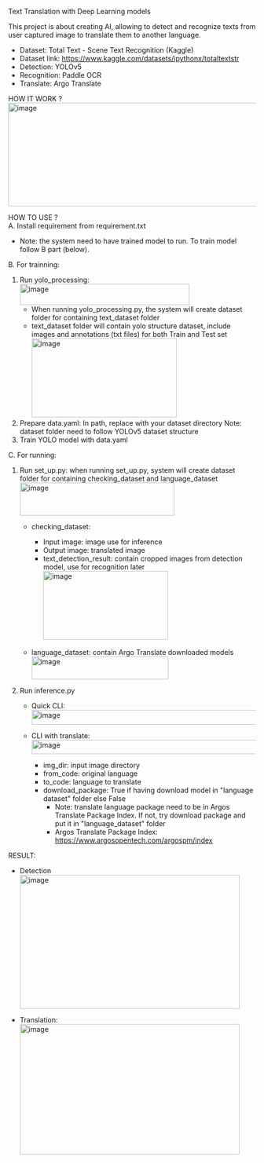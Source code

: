 Text Translation with Deep Learning models

This project is about creating AI, allowing to detect and recognize texts from user captured image to translate them to another language.

- Dataset: Total Text - Scene Text Recognition (Kaggle)
- Dataset link: https://www.kaggle.com/datasets/ipythonx/totaltextstr
- Detection: YOLOv5
- Recognition: Paddle OCR
- Translate: Argo Translate  

HOW IT WORK ?
<img width="1074" height="211" alt="image" src="https://github.com/user-attachments/assets/ab439a04-8770-4399-8c30-53787c558efb" />  


HOW TO USE ?  
A. Install requirement from requirement.txt
   - Note: the system need to have trained model to run. To train model follow B part (below).

B. For trainning:  
   1. Run yolo_processing:
      <img width="345" height="43" alt="image" src="https://github.com/user-attachments/assets/29862266-1766-407e-a1f5-4bebf6bcdd75" />  
         - When running yolo_processing.py, the system will create dataset folder for containing text_dataset folder
         - text_dataset folder will contain yolo structure dataset, include images and annotations (txt files) for both Train and Test set   
           <img width="295" height="161" alt="image" src="https://github.com/user-attachments/assets/83d6ed3f-620b-4305-920a-f4c4c52b34a9" />  
   2. Prepare data.yaml: In path, replace with your dataset directory
      Note: dataset folder need to follow YOLOv5 dataset structure
   3. Train YOLO model with data.yaml  

C. For running:
   1. Run set_up.py: when running set_up.py, system will create dataset folder for containing checking_dataset and language_dataset
      <img width="314" height="67" alt="image" src="https://github.com/user-attachments/assets/9f2d1ba5-09b5-4599-a2f8-fca9cf20d6b3" />
         - checking_dataset:
              + Input image: image use for inference
              + Output image: translated image
              + text_detection_result: contain cropped images from detection model, use for recognition later
                <img width="254" height="140" alt="image" src="https://github.com/user-attachments/assets/7320f4be-231d-4ec4-b16a-474c6f206b56" />

         - language_dataset: contain Argo Translate downloaded models
           <img width="278" height="47" alt="image" src="https://github.com/user-attachments/assets/e0c5638a-d555-4d66-a256-9c0d4e77ab05" />

   2. Run inference.py
      - Quick CLI: <img width="521" height="30" alt="image" src="https://github.com/user-attachments/assets/50d8b70e-caa3-4fba-8a75-82dac7b2a6af" />
      
      - CLI with translate: <img width="940" height="29" alt="image" src="https://github.com/user-attachments/assets/4cc8f70b-0bf6-44f5-ac35-a9ad27439c66" />

         + img_dir: input image directory
         + from_code: original language
         + to_code: language to translate
         + download_package: True if having download model in "language dataset" folder else False
           * Note: translate language package need to be in Argos Translate Package Index. If not, try download package and put it in "language_dataset" folder
           * Argos Translate Package Index: https://www.argosopentech.com/argospm/index
  
RESULT:
- Detection
   <img width="447" height="273" alt="image" src="https://github.com/user-attachments/assets/d0357571-9adf-46e4-831c-ab9fb7b5977e" />

- Translation:
   <img width="447" height="266" alt="image" src="https://github.com/user-attachments/assets/6adc2ace-1fe2-4535-bb9f-5f5626565624" />


